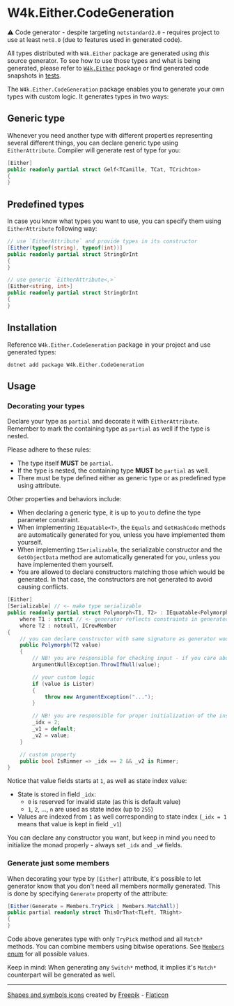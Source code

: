 ﻿# W4k.Either.CodeGeneration

:warning: Code generator - despite targeting `netstandard2.0` - requires project to use at least `net8.0` (due to features used in generated code).

All types distributed with `W4k.Either` package are generated using _this_ source generator.
To see how to use those types and what is being generated, please refer to [`W4k.Either`](https://www.nuget.org/packages/W4k.Either/) package
or find generated code snapshots in [tests](../../tests/W4k.Either.CodeGeneration.Tests/Snapshots).

The `W4k.Either.CodeGeneration` package enables you to generate your own types with custom logic. It generates types in two ways:

## Generic type

Whenever you need another type with different properties representing several different things, you can declare generic
type using `EitherAttribute`. Compiler will generate rest of type for you:

```csharp
[Either]
public readonly partial struct Gelf<TCamille, TCat, TCrichton>
{
}
```

## Predefined types

In case you know what types you want to use, you can specify them using `EitherAttribute` following way:

```csharp
// use `EitherAttribute` and provide types in its constructor
[Either(typeof(string), typeof(int))]
public readonly partial struct StringOrInt
{
}
```
```csharp
// use generic `EitherAttribute<,>`
[Either<string, int>]
public readonly partial struct StringOrInt
{
}
```

## Installation

Reference `W4k.Either.CodeGeneration` package in your project and use generated types:

```shell
dotnet add package W4k.Either.CodeGeneration
```

## Usage

### Decorating your types

Declare your type as `partial` and decorate it with `EitherAttribute`. Remember to mark the containing type as `partial`
as well if the type is nested.

Please adhere to these rules:

- The type itself **MUST** be `partial`.
- If the type is nested, the containing type **MUST** be `partial` as well.
- There must be type defined either as generic type or as predefined type using attribute.

Other properties and behaviors include:

- When declaring a generic type, it is up to you to define the type parameter constraint.
- When implementing `IEquatable<T>`, the `Equals` and `GetHashCode` methods are automatically generated for you, unless you have implemented them yourself.
- When implementing `ISerializable`, the serializable constructor and the `GetObjectData` method are automatically generated for you, unless you have implemented them yourself.
- You are allowed to declare constructors matching those which would be generated. In that case, the constructors are not generated to avoid causing conflicts.

```csharp
[Either]
[Serializable] // <- make type serializable
public readonly partial struct Polymorph<T1, T2> : IEquatable<Polymorph<T1, T2>>, ISerializable // <- `IEquatable<>` and `ISerializable` are implemented by code generator for you
    where T1 : struct // <- generator reflects constraints in generated code
    where T2 : notnull, ICrewMember
{
    // you can declare constructor with same signature as generator would normaly produce (generator will skip it)
    public Polymorph(T2 value)
    {
        // NB! you are responsible for checking input - if you care about it ¯\_(ツ)_/¯
        ArgumentNullException.ThrowIfNull(value);

        // your custom logic
        if (value is Lister)
        {
            throw new ArgumentException("...");
        }

        // NB! you are responsible for proper initialization of the instance;
        _idx = 2;
        _v1 = default;
        _v2 = value;
    }

    // custom property
    public bool IsRimmer => _idx == 2 && _v2 is Rimmer;
}
```

Notice that value fields starts at `1`, as well as state index value:

- State is stored in field `_idx`:
    - `0` is reserved for invalid state (as this is default value)
    - `1`, `2`, ..., `n` are used as state index (up to `255`)
- Values are indexed from `1` as well corresponding to state index (`_idx = 1` means that value is kept in field `_v1`)

You can declare any constructor you want, but keep in mind you need to initialize the monad properly - always set `_idx` and `_v#` fields.

### Generate just some members

When decorating your type by `[Either]` attribute, it's possible to let generator know that you don't need all members
normally generated. This is done by specifying `Generate` property of the attribute:

```csharp
[Either(Generate = Members.TryPick | Members.MatchAll)]
public partial readonly struct ThisOrThat<TLeft, TRight>
{
}
```

Code above generates type with only `TryPick` method and all `Match*` methods. You can combine members using bitwise operations.
See [`Members` enum](../W4k.Either.Shared/Members.cs) for all possible values.

Keep in mind: When generating any `Switch*` method, it implies it's `Match*` counterpart will be generated as well.

---

[Shapes and symbols icons](https://www.flaticon.com/free-icons/shapes-and-symbols) created by [Freepik](https://www.flaticon.com/authors/freepik) - [Flaticon](https://www.flaticon.com/)
